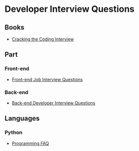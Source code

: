 # Developer Interview Questions


## Books
- [Cracking the Coding Interview](https://www.amazon.com/Cracking-Coding-Interview-Programming-Questions/dp/0984782850)


## Part

### Front-end
- [Front-end Job Interview Questions](https://github.com/h5bp/Front-end-Developer-Interview-Questions)

### Back-end
- [Back-end Developer Interview Questions](https://github.com/arialdomartini/Back-End-Developer-Interview-Questions)


## Languages

### Python
- [Programming FAQ](https://docs.python.org/3.6/faq/programming.html)
